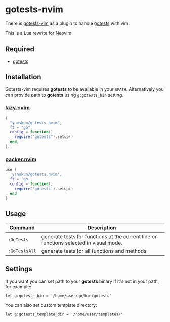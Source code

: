 # gotests-nvim

There is [gotests-vim](https://github.com/buoto/gotests-vim) as a plugin to handle [gotests](https://github.com/cweill/gotests) with vim.

This is a Lua rewrite for Neovim.

## Required

- [gotests](https://github.com/cweill/gotests)

## Installation
Gotests-vim requires **gotests** to be available in your `$PATH`. Alternatively you
can provide path to **gotests** using `g:gotests_bin` setting.

### [lazy.nvim](https://github.com/folke/lazy.nvim)

```lua
{
  "yanskun/gotests.nvim",
  ft = "go",
  config = function()
    require("gotests").setup()
  end,
},
```

### [packer.nvim](https://github.com/wbthomason/packer.nvim)

```lua
use {
  'yanskun/gotests.nvim',
  ft = 'go',
  config = function()
    require('gotests').setup()
  end
}
```

## Usage

Command|Description
--|--
`:GoTests`| generate tests for functions at the current line or functions selected in visual mode.
`:GoTestsAll`| generate tests for all functions and methods

## Settings
If you want you can set path to your **gotests** binary if it's not in your path, for example:

    let g:gotests_bin = '/home/user/go/bin/gotests'

You can also set custom template directory:

    let g:gotests_template_dir = '/home/user/templates/'
